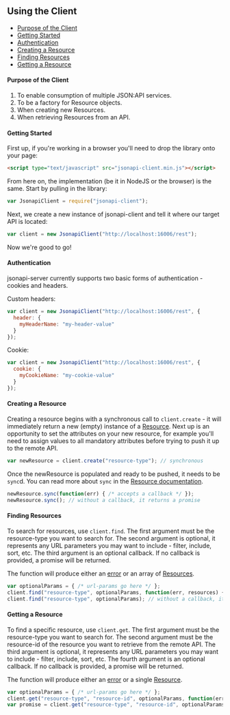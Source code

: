 
## Using the Client

- [Purpose of the Client](#purpose-of-the-client)
- [Getting Started](#getting-started)
- [Authentication](#authentication)
- [Creating a Resource](#creating-a-resource)
- [Finding Resources](#finding-resources)
- [Getting a Resource](#getting-a-resource)

#### Purpose of the Client

1. To enable consumption of multiple JSON:API services.
2. To be a factory for Resource objects.
  1. When creating new Resources.
  2. When retrieving Resources from an API.

#### Getting Started

First up, if you're working in a browser you'll need to drop the library onto your page:

```html
<script type="text/javascript" src="jsonapi-client.min.js"></script>
```

From here on, the implementation (be it in NodeJS or the browser) is the same.
Start by pulling in the library:

```javascript
var JsonapiClient = require("jsonapi-client");
```

Next, we create a new instance of jsonapi-client and tell it where our target API is located:

```javascript
var client = new JsonapiClient("http://localhost:16006/rest");
```

Now we're good to go!

#### Authentication

jsonapi-server currently supports two basic forms of authentication - cookies and headers.

Custom headers:
```javascript
var client = new JsonapiClient("http://localhost:16006/rest", {
  header: {
    myHeaderName: "my-header-value"
  }
});
```

Cookie:
```javascript
var client = new JsonapiClient("http://localhost:16006/rest", {
  cookie: {
    myCookieName: "my-cookie-value"
  }
});
```

#### Creating a Resource

Creating a resource begins with a synchronous call to `client.create` - it will immediately return a new (empty) instance of a [Resource](resource.md). Next up is an opportunity to set the attributes on your new resource, for example you'll need to assign values to all mandatory attributes before trying to push it up to the remote API.

```javascript
var newResource = client.create("resource-type"); // synchronous
```

Once the newResource is populated and ready to be pushed, it needs to be `sync`d. You can read more about `sync` in the [Resource documentation](resource.md).

```javascript
newResource.sync(function(err) { /* accepts a callback */ });
newResource.sync(); // without a callback, it returns a promise
```

#### Finding Resources

To search for resources, use `client.find`. The first argument must be the resource-type you want to search for. The second argument is optional, it represents any URL parameters you may want to include - filter, include, sort, etc. The third argument is an optional callback. If no callback is provided, a promise will be returned.

The function will produce either an [error](error.md) or an array of [Resources](resource.md).

```javascript
var optionalParams = { /* url-params go here */ };
client.find("resource-type", optionalParams, function(err, resources) { });
client.find("resource-type", optionalParams); // without a callback, it returns a promise
```

#### Getting a Resource

To find a specific resource, use `client.get`. The first argument must be the resource-type you want to search for. The second argument must be the resource-id of the resource you want to retrieve from the remote API. The third argument is optional, it represents any URL parameters you may want to include - filter, include, sort, etc. The fourth argument is an optional callback. If no callback is provided, a promise will be returned.

The function will produce either an [error](error.md) or a single [Resource](resource.md).

```javascript
var optionalParams = { /* url-params go here */ };
client.get("resource-type", "resource-id", optionalParams, function(err, resources) { });
var promise = client.get("resource-type", "resource-id", optionalParams);
```
